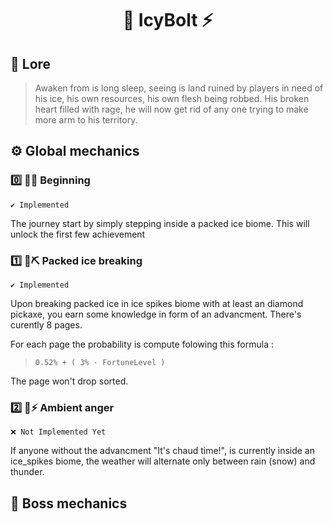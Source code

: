<div align="center" style="text-align:center; margin: auto;">

# 🧊 IcyBolt ⚡

</div>

## 📜 Lore

> Awaken from is long sleep, seeing is land ruined by players in need of his ice, his own resources, his own flesh being robbed. His broken heart filled with rage, he will now get rid of any one trying to make more arm to his territory.


## ⚙️ Global mechanics

### 0️⃣ 🧊🚶 Beginning
`✔️ Implemented`

The journey start by simply stepping inside a packed ice biome.
This will unlock the first few achievement


### 1️⃣ 🧊⛏️ Packed ice breaking 
`✔️ Implemented`

Upon breaking packed ice in ice spikes biome with at least an diamond pickaxe, you earn some knowledge in form of an advancment.
There's curently 8 pages.

For each page the probability is compute folowing this formula :
> ` 0.52% + ( 3% · FortuneLevel ) `

The page won't drop sorted.

### 2️⃣ 🧊⚡ Ambient anger
`❌ Not Implemented Yet`

If anyone without the advancment "It's chaud time!", is currently inside an ice_spikes biome, the weather will alternate only between rain (snow) and thunder.

## 🐲 Boss mechanics